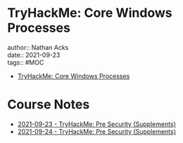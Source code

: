 # TryHackMe: Core Windows Processes

author:: Nathan Acks  
date:: 2021-09-23  
tags:: #MOC

* [TryHackMe: Core Windows Processes](https://tryhackme.com/room/btwindowsinternals)

# Course Notes

* [2021-09-23 - TryHackMe: Pre Security (Supplements)](../log/2021-09-23-tryhackme-pre-security-supplements.md)
* [2021-09-24 - TryHackMe: Pre Security (Supplements)](../log/2021-09-24-tryhackme-pre-security-supplements.md)
